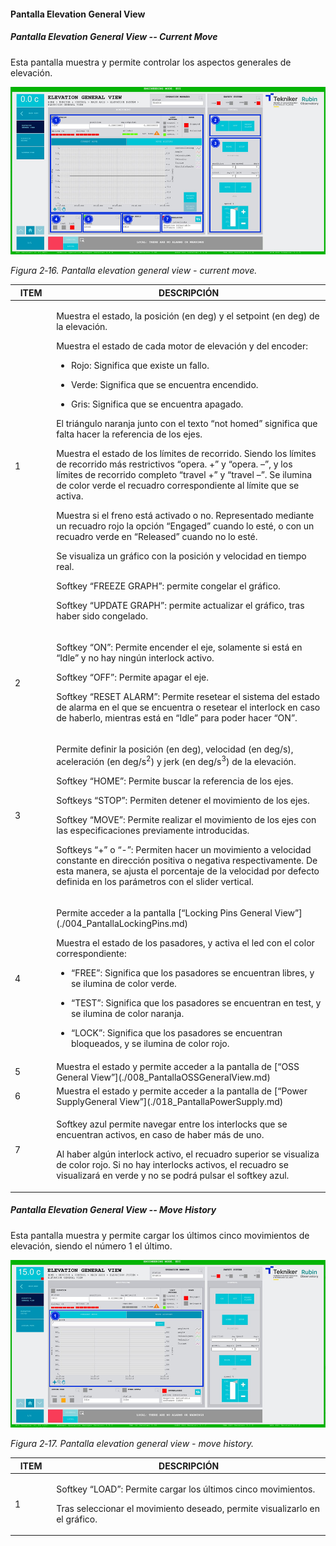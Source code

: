 #### Pantalla Elevation General View

##### Pantalla Elevation General View -- Current Move

Esta pantalla muestra y permite controlar los aspectos generales de elevación.

![Pantalla elevation general view - current move](../Resources/media/image23.png)

*Figura 2‑16. Pantalla elevation general view - current move.*

<table>
<colgroup>
<col style="width: 13%" />
<col style="width: 86%" />
</colgroup>
<thead>
<tr class="header">
<th>ITEM</th>
<th>DESCRIPCIÓN</th>
</tr>
</thead>
<tbody>
<tr class="odd">
<td>1</td>
<td><p>Muestra el estado, la posición (en deg) y el setpoint (en deg) de la elevación.</p>
<p>Muestra el estado de cada motor de elevación y del encoder:</p>
<ul>
<li><p>Rojo: Significa que existe un fallo.</p></li>
<li><p>Verde: Significa que se encuentra encendido.</p></li>
<li><p>Gris: Significa que se encuentra apagado.</p></li>
</ul>
<p>El triángulo naranja junto con el texto “not homed” significa que falta hacer la referencia de los ejes.</p>
<p>Muestra el estado de los límites de recorrido. Siendo los límites de recorrido más restrictivos “opera. +” y “opera.
–”, y los límites de recorrido completo “travel +” y “travel –”. Se ilumina de color verde el recuadro correspondiente
al límite que se activa.</p>
<p>Muestra si el freno está activado o no. Representado mediante un recuadro rojo la opción “Engaged” cuando lo esté, o
con un recuadro verde en “Released” cuando no lo esté.</p>
<p>Se visualiza un gráfico con la posición y velocidad en tiempo real.</p>
<p>Softkey “FREEZE GRAPH”: permite congelar el gráfico.</p>
<p>Softkey “UPDATE GRAPH”: permite actualizar el gráfico, tras haber sido congelado.</p></td>
</tr>
<tr class="even">
<td>2</td>
<td><p>Softkey “ON”: Permite encender el eje, solamente si está en “Idle” y no hay ningún interlock activo.</p>
<p>Softkey “OFF”: Permite apagar el eje.</p>
<p>Softkey “RESET ALARM”: Permite resetear el sistema del estado de alarma en el que se encuentra o resetear el
interlock en caso de haberlo, mientras está en “Idle” para poder hacer “ON”.</p></td>
</tr>
<tr class="odd">
<td>3</td>
<td><p>Permite definir la posición (en deg), velocidad (en deg/s), aceleración (en deg/s<sup>2</sup>) y jerk (en
deg/s<sup>3</sup>) de la elevación.</p>
<p>Softkey “HOME”: Permite buscar la referencia de los ejes.</p>
<p>Softkeys “STOP”: Permiten detener el movimiento de los ejes.</p>
<p>Softkey “MOVE”: Permite realizar el movimiento de los ejes con las especificaciones previamente introducidas.</p>
<p>Softkeys “+” o “-”: Permiten hacer un movimiento a velocidad constante en dirección positiva o negativa
respectivamente. De esta manera, se ajusta el porcentaje de la velocidad por defecto definida en los parámetros con el
slider vertical.</p></td>
</tr>
<tr class="even">
<td>4</td>
<td><p>Permite acceder a la pantalla [“Locking Pins General View”](./004_PantallaLockingPins.md)</p>
<p>Muestra el estado de los pasadores, y activa el led con el color correspondiente:</p>
<ul>
<li><p>“FREE”: Significa que los pasadores se encuentran libres, y se ilumina de color verde.</p></li>
<li><p>“TEST”: Significa que los pasadores se encuentran en test, y se ilumina de color naranja.</p></li>
<li><p>“LOCK”: Significa que los pasadores se encuentran bloqueados, y se ilumina de color rojo.</p></li>
</ul></td>
</tr>
<tr class="odd">
<td>5</td>
<td>Muestra el estado y permite acceder a la pantalla de [“OSS General View”](./008_PantallaOSSGeneralView.md)</td>
</tr>
<tr class="even">
<td>6</td>
<td>Muestra el estado y permite acceder a la pantalla de [“Power SupplyGeneral View”](./018_PantallaPowerSupply.md)</td>
</tr>
<tr class="odd">
<td>7</td>
<td><p>Softkey azul permite navegar entre los interlocks que se encuentran activos, en caso de haber más de uno.</p>
<p>Al haber algún interlock activo, el recuadro superior se visualiza de color rojo. Si no hay interlocks activos, el
recuadro se visualizará en verde y no se podrá pulsar el softkey azul.</p></td>
</tr>
</tbody>
</table>

##### Pantalla Elevation General View -- Move History

Esta pantalla muestra y permite cargar los últimos cinco movimientos de elevación, siendo el número 1 el último.

![Pantalla elevation general view - move history](../Resources/media/image24.png)

*Figura 2‑17. Pantalla elevation general view - move history.*

<table>
<colgroup>
<col style="width: 13%" />
<col style="width: 86%" />
</colgroup>
<thead>
<tr class="header">
<th>ITEM</th>
<th>DESCRIPCIÓN</th>
</tr>
</thead>
<tbody>
<tr class="odd">
<td>1</td>
<td><p>Softkey “LOAD”: Permite cargar los últimos cinco movimientos.</p>
<p>Tras seleccionar el movimiento deseado, permite visualizarlo en el gráfico.</p></td>
</tr>
</tbody>
</table>
